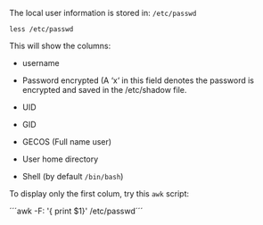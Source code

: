The local user information is stored in: ```/etc/passwd```

```less /etc/passwd```

This will show the columns:
- username

- Password encrypted (A ‘x‘ in this field denotes the password is encrypted and saved in the /etc/shadow file.    
    
- UID
    
- GID
    
- GECOS (Full name user)
    
- User home directory
    
- Shell (by default ```/bin/bash```)
    
    

To display only the first colum, try this ```awk``` script:

´´´awk -F: '{ print $1}' /etc/passwd´´´

